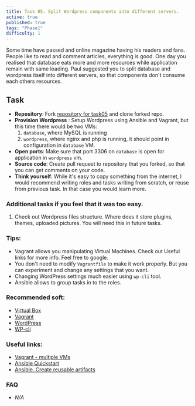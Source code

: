 ```yaml
---
title: Task 05. Split Wordpress components into different servers.
active: true
published: true
tags: "Phase1"
difficulty: 1
---
```


Some time have passed and online magazine having his readers and fans. People like to read and comment articles, everything is good. One day you realised that database eats more and more resources while application remain with same loading. Paul suggested you to split database and wordpress itself into different servers, so that components don't consume each others resources.
<!--more-->

## Task

* **Repository**: Fork [repository for task05](https://github.com/learningdevops-makvaz-com/phase01_task05) and clone forked repo.
* **Provision Wordpress** : Setup Wordpress using Ansible and Vagrant, but this time there would be two VMs:
  1. `database`, where MySQL is running
  2. `wordpress`, where nginx and php is running, it should point in configuration in `database` VM.
* **Open ports**: Make sure that port 3306 on `database` is open for application in `wordpress` vm. 
* **Source code**: Create pull request to repository that you forked, so that you can get comments on your code.
* **Think yourself**: While it's easy to copy something from the internet, I would recommend writing roles and tasks writing from scratch, or reuse from previous task. In that case you would learn more.

### Additional tasks if you feel that it was too easy.
1. Check out Wordpress files structure. Where does it store plugins, themes, uploaded pictures. You will need this in future tasks.

### Tips:

* Vagrant allows you manipulating Virtual Machines. Check out Useful links for more info. Feel free to google.
* You don't need to modify `Vagrantfile` to make it work properly. But you can experiment and change any settings that you want.
* Changing WordPress settings much easier using `wp-cli` tool.
* Ansible allows to group tasks in to the roles.

### Recommended soft:

* [Virtual Box](https://www.virtualbox.org/wiki/Downloads)
* [Vagrant](https://www.vagrantup.com/downloads)
* [WordPress](https://wordpress.org/download/)
* [WP-cli](https://wp-cli.org/)

### Useful links:

* [Vagrant - multiple VMs](https://www.vagrantup.com/docs/multi-machine)
* [Ansible Quickstart](https://www.redhat.com/en/blog/system-administrators-guide-getting-started-ansible-fast?extIdCarryOver=true&sc_cid=701f2000001OH7YAAW)
* [Ansible. Create reusable artifacts](https://docs.ansible.com/ansible/latest/user_guide/playbooks_reuse.html)

### FAQ

* *N/A*
